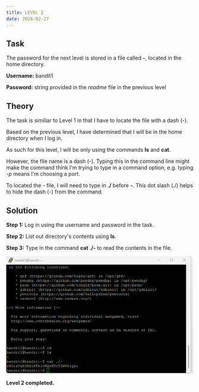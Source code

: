 ```yaml
---
title: LEVEL 2
date: 2024-02-27
---
```


## Task
The password for the next level is stored in a file called **-**, located in the home directory.

**Username:** bandit1

**Password:** string provided in the *readme* file in the previous level

## Theory
The task is similiar to Level 1 in that I have to locate the file with a dash (-). 

Based on the previous level, I have determined that I will be in the home directory when I log in.

As such for this level, I will be only using the commands **ls** and **cat**. 

However, the file name is a dash (-). Typing this in the command line might make the command think I'm trying to type in a command option, e.g. typing *-p* means I'm choosing a port.

To located the *-* file, I will need to type in **./** before **-**. This dot slash (./) helps to hide the dash (-) from the command.

## Solution
**Step 1:** Log in using the username and password in the task.

**Step 2:** List out directory's contents using **ls**.

**Step 3:** Type in the command **cat ./-** to read the contents in the file.

![level2completed](https://raw.githubusercontent.com/zeroinfiniti/bandit-wargames/main/_docs/assets/images/Level%202%20completed.png)

**Level 2 completed.**

